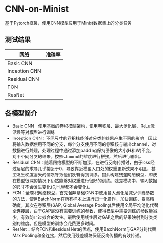 # CNN-on-Minist
基于Pytorch框架，使用CNN模型应用于Minist数据集上的分类任务

## 测试结果
网络|准确率|
----|-----|
Basic CNN||
Inception CNN||
Residual CNN||
FCN||
ResNet||

## 各模型简介
- Basic CNN：使用基础的卷积模型架构，使用卷积层、最大池化层、ReLu激活层等对模型进行训练
- Inception CNN：不同尺寸的卷积核能够对分类的结果产生不同的影响，因此将输入数据使用不同的分支，每个分支使用不同的卷积核与输出channel，对数据进行处理，处理过程中通过添加padding保持图像的大小(H和W)不变，对于不同分支的结果，按照channel的维度进行拼接，然后进行输出。
- Residual CNN：随着网络模型的不断加深，在进行反向传播时，由于loss经过层层的求导几乎接近于0，导致靠近模型入口处的权重更新效果不明显，甚至发生梯度消失的情况导致他们没有得到训练。因此构建残差网络模型，即使在模型很深的情况下仍然能够对权重进行很好的训练。残差模块中，输入数据的尺寸不会发生变化(C,H,W都不会变化)。
- FCN：全卷积网络模型，首先舍弃基础CNN中使用最大池化层减少训练参数的方法，使用BatchNorm在所有样本上进行归一化操作，加快训练、提高精确度。其次在卷积层(GAP, Global Average Pooling)后使用全局平均池化代替全连接层，由于GAP层没有需要训练的参数，使得模型中需要训练的参数量减少，有效防止过拟合的发生。最后使用线性层对GAP之后的结果映射到分类类别的维度。但是模型的训练会花费更多时间。
- ResNet：结合FCN和Residual Net的优点，使用BatchNorm与GAP分别代替Max Pooling和全连接，然后使用残差模块保证反向传播的有效传递。
